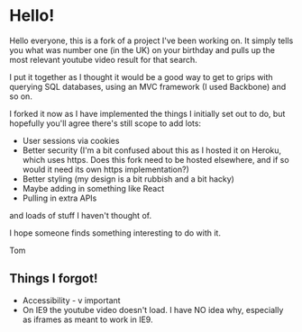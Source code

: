 Hello!
======

Hello everyone, this is a fork of a project I've been working on. It simply tells you what was number one (in the UK) on your birthday and pulls up the most relevant youtube video result for that search.

I put it together as I thought it would be a good way to get to grips with querying SQL databases, using an MVC framework (I used Backbone) and so on.

I forked it now as I have implemented the things I initially set out to do, but hopefully you'll agree there's still scope to add lots:

* User sessions via cookies
* Better security (I'm a bit confused about this as I hosted it on Heroku, which uses https. Does this fork need to be hosted elsewhere, and if so would it need its own https implementation?)
* Better styling (my design is a bit rubbish and a bit hacky)
* Maybe adding in something like React
* Pulling in extra APIs

and loads of stuff I haven't thought of.

I hope someone finds something interesting to do with it.

Tom

Things I forgot!
----------------

* Accessibility - v important
* On IE9 the youtube video doesn't load. I have NO idea why, especially as iframes as meant to work in IE9.
